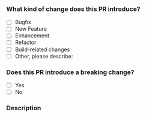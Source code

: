 <!-- PULL REQUEST TEMPLATE -->
### What kind of change does this PR introduce?
- [ ] Bugfix
- [ ] New Feature
- [ ] Enhancement
- [ ] Refactor
- [ ] Build-related changes
- [ ] Other, please describe:

### Does this PR introduce a breaking change?
- [ ] Yes <!-- If yes, please describe the impact and migration path for existing applications -->
- [ ] No

### Description